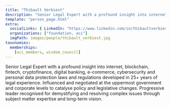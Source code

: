 ```yaml
---
title: "Thibault Verbiest"
description: "Senior Legal Expert with a profound insight into internet, blockchain, fintech, cryptofinance and more."
template: "person_page.html"
extra:
  socialLinks: { LinkedIn: "https://www.linkedin.com/in/thibaultverbiest/"}
  organizations: ["foundation, aci"]
  imgPath: images/people/thibault_verbiest.jpg
taxonomies:
  memberships:
    [aci_members, wisdom_council]
---
```


Senior Legal Expert with a profound insight into internet, blockchain, fintech, cryptofinance, digital banking, e-commerce, cybersecurity and personal data protection laws and regulations developed in 25+ years of legal experience. Influenced and negotiated at the uppermost government and corporate levels to catalyse policy and legislative changes. Progressive leader recognised for demystifying and resolving complex issues through subject matter expertise and long-term vision. 